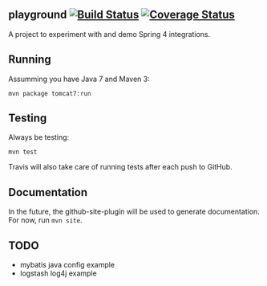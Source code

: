 playground [![Build Status](https://travis-ci.org/LanyonM/playground.svg)](https://travis-ci.org/LanyonM/playground) [![Coverage Status](https://coveralls.io/repos/lanyonm/playground/badge.svg)](https://coveralls.io/r/lanyonm/playground)
----------
A project to experiment with and demo Spring 4 integrations.


Running
-------
Assumming you have Java 7 and Maven 3:

	mvn package tomcat7:run


Testing
-------
Always be testing:

	mvn test

Travis will also take care of running tests after each push to GitHub.


Documentation
-------------
In the future, the github-site-plugin will be used to generate documentation.  For now, run `mvn site`.


TODO
----
* mybatis java config example
* logstash log4j example
